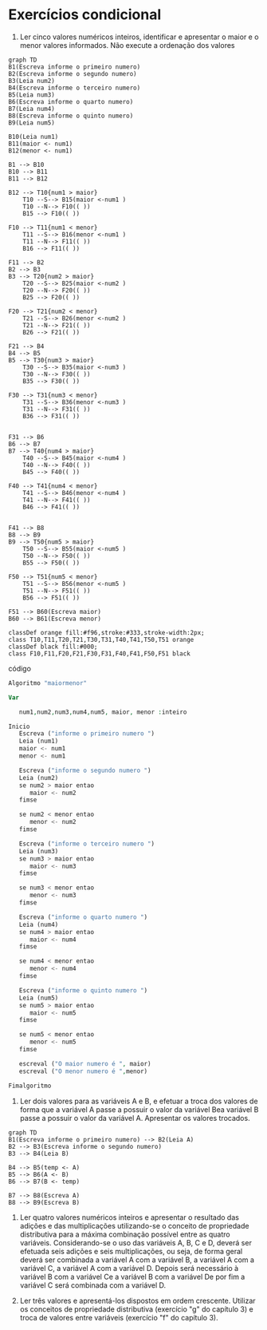 
# Exercícios condicional 

1. Ler cinco valores numéricos inteiros, identificar e apresentar o maior e o menor valores informados. Não execute a ordenação dos valores

```mermaid
graph TD
B1(Escreva informe o primeiro numero)
B2(Escreva informe o segundo numero)
B3(Leia num2)
B4(Escreva informe o terceiro numero)
B5(Leia num3)
B6(Escreva informe o quarto numero)
B7(Leia num4)
B8(Escreva informe o quinto numero)
B9(Leia num5)

B10(Leia num1)
B11(maior <- num1)
B12(menor <- num1)

B1 --> B10
B10 --> B11
B11 --> B12 

B12 --> T10{num1 > maior}
    T10 --S--> B15(maior <-num1 )
    T10 --N--> F10(( ))
    B15 --> F10(( ))

F10 --> T11{num1 < menor}
    T11 --S--> B16(menor <-num1 )
    T11 --N--> F11(( ))
    B16 --> F11(( ))

F11 --> B2
B2 --> B3
B3 --> T20{num2 > maior}
    T20 --S--> B25(maior <-num2 )
    T20 --N--> F20(( ))
    B25 --> F20(( ))

F20 --> T21{num2 < menor}
    T21 --S--> B26(menor <-num2 )
    T21 --N--> F21(( ))
    B26 --> F21(( ))

F21 --> B4
B4 --> B5
B5 --> T30{num3 > maior}
    T30 --S--> B35(maior <-num3 )
    T30 --N--> F30(( ))
    B35 --> F30(( ))

F30 --> T31{num3 < menor}
    T31 --S--> B36(menor <-num3 )
    T31 --N--> F31(( ))
    B36 --> F31(( ))


F31 --> B6
B6 --> B7
B7 --> T40{num4 > maior}
    T40 --S--> B45(maior <-num4 )
    T40 --N--> F40(( ))
    B45 --> F40(( ))

F40 --> T41{num4 < menor}
    T41 --S--> B46(menor <-num4 )
    T41 --N--> F41(( ))
    B46 --> F41(( ))


F41 --> B8
B8 --> B9
B9 --> T50{num5 > maior}
    T50 --S--> B55(maior <-num5 )
    T50 --N--> F50(( ))
    B55 --> F50(( ))

F50 --> T51{num5 < menor}
    T51 --S--> B56(menor <-num5 )
    T51 --N--> F51(( ))
    B56 --> F51(( ))

F51 --> B60(Escreva maior)
B60 --> B61(Escreva menor) 

classDef orange fill:#f96,stroke:#333,stroke-width:2px;
class T10,T11,T20,T21,T30,T31,T40,T41,T50,T51 orange
classDef black fill:#000;
class F10,F11,F20,F21,F30,F31,F40,F41,F50,F51 black
```

<div style="page-break-after: always;"></div>

código 

```php
Algoritmo "maiormenor"

Var

   num1,num2,num3,num4,num5, maior, menor :inteiro

Inicio
   Escreva ("informe o primeiro numero ")
   Leia (num1)
   maior <- num1
   menor <- num1

   Escreva ("informe o segundo numero ")
   Leia (num2)
   se num2 > maior entao
      maior <- num2
   fimse

   se num2 < menor entao
      menor <- num2
   fimse

   Escreva ("informe o terceiro numero ")
   Leia (num3)
   se num3 > maior entao
      maior <- num3
   fimse

   se num3 < menor entao
      menor <- num3
   fimse

   Escreva ("informe o quarto numero ")
   Leia (num4)
   se num4 > maior entao
      maior <- num4
   fimse

   se num4 < menor entao
      menor <- num4
   fimse

   Escreva ("informe o quinto numero ")
   Leia (num5)
   se num5 > maior entao
      maior <- num5
   fimse

   se num5 < menor entao
      menor <- num5
   fimse

   escreval ("O maior numero é ", maior)
   escreval ("O menor numero é ",menor)

Fimalgoritmo
```

<div style="page-break-after: always;"></div>

1. Ler dois valores para as variáveis A e B, e efetuar a troca dos valores de forma que a variável A passe a possuir o valor da variável Bea variável B passe a possuir o valor da variável A. Apresentar os valores trocados. 

```mermaid
graph TD
B1(Escreva informe o primeiro numero) --> B2(Leia A)
B2 --> B3(Escreva informe o segundo numero)
B3 --> B4(Leia B)

B4 --> B5(temp <- A)
B5 --> B6(A <- B)
B6 --> B7(B <- temp)

B7 --> B8(Escreva A)
B8 --> B9(Escreva B)
```

1. Ler quatro valores numéricos inteiros e apresentar o resultado das adições e das multiplicações utilizando-se o conceito de propriedade distributiva para a máxima combinação possível entre as quatro variáveis. Considerando-se o uso das variáveis A, B, C e D, deverá ser efetuada seis adições e seis multiplicações, ou seja, de forma geral deverá ser combinada a variável A com a variável B, a variável A com a variável C, a variável A com a variável D. Depois será necessário à variável B com a variável Ce a variável B com a variável De por fim a variável C será combinada com a variável D. 

1.  Ler três valores e apresentá-los dispostos em ordem crescente. Utilizar os conceitos de propriedade distributiva (exercício "g" do capítulo 3) e troca de valores entre variáveis (exercício "f" do capítulo 3).